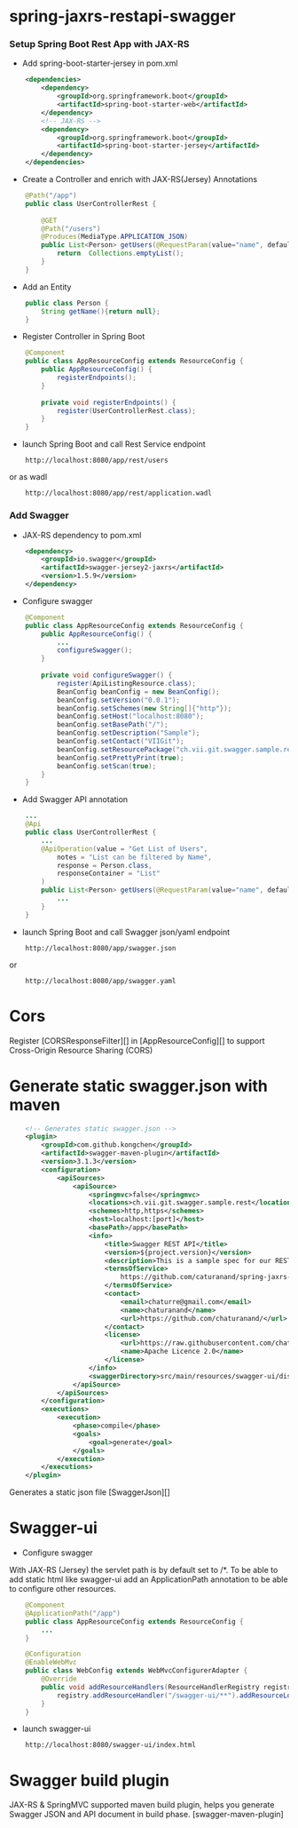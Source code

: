# spring-jaxrs-restapi-swagger


### Setup Spring Boot Rest App with JAX-RS

* Add spring-boot-starter-jersey in pom.xml

```xml
	<dependencies>
		<dependency>
			<groupId>org.springframework.boot</groupId>
			<artifactId>spring-boot-starter-web</artifactId>
		</dependency>
		<!-- JAX-RS --> 
		<dependency>
			<groupId>org.springframework.boot</groupId>
			<artifactId>spring-boot-starter-jersey</artifactId>
		</dependency>
	</dependencies>
```

* Create a Controller and enrich with JAX-RS(Jersey) Annotations

```java
	@Path("/app")
	public class UserControllerRest {
	
		@GET
		@Path("/users")
		@Produces(MediaType.APPLICATION_JSON)
	    public List<Person> getUsers(@RequestParam(value="name", defaultValue="World") String name) {
        	return  Collections.emptyList(); 
    	}
	}
```

* Add an Entity

```java
	public class Person {
		String getName(){return null};
	}
```

* Register Controller in Spring Boot

```java
	@Component
	public class AppResourceConfig extends ResourceConfig {
    	public AppResourceConfig() {
        	registerEndpoints();
	    }
	
    	private void registerEndpoints() {
    		register(UserControllerRest.class);
	    }
    }
```

* launch Spring Boot and call Rest Service endpoint

```
	http://localhost:8080/app/rest/users
```
or as wadl

```
	http://localhost:8080/app/rest/application.wadl
```


### Add Swagger 

* JAX-RS dependency to pom.xml  

```xml
	<dependency>
		<groupId>io.swagger</groupId>
		<artifactId>swagger-jersey2-jaxrs</artifactId>
		<version>1.5.9</version>
	</dependency>
```

* Configure swagger

```java
	@Component
	public class AppResourceConfig extends ResourceConfig {
    	public AppResourceConfig() {
        	...
        	configureSwagger();
    	}
	
    	private void configureSwagger() {
        	register(ApiListingResource.class);
        	BeanConfig beanConfig = new BeanConfig();
        	beanConfig.setVersion("0.0.1");
        	beanConfig.setSchemes(new String[]{"http"});
        	beanConfig.setHost("localhost:8080");
        	beanConfig.setBasePath("/");
        	beanConfig.setDescription("Sample");
        	beanConfig.setContact("VIIGit");
        	beanConfig.setResourcePackage("ch.vii.git.swagger.sample.rest");
        	beanConfig.setPrettyPrint(true);
        	beanConfig.setScan(true);
    	}
	}
```

* Add Swagger API annotation

```java
	...
	@Api
	public class UserControllerRest {
		...
		@ApiOperation(value = "Get List of Users",
			notes = "List can be filtered by Name",
			response = Person.class,
    		responseContainer = "List"
    	)
    	public List<Person> getUsers(@RequestParam(value="name", defaultValue="World") String name) {
    		...
    	}
	}
```
	
* launch Spring Boot and call Swagger json/yaml endpoint

```
	http://localhost:8080/app/swagger.json
```
or 
```
	http://localhost:8080/app/swagger.yaml
```

# Cors

Register [CORSResponseFilter][] in [AppResourceConfig][] to support Cross-Origin Resource Sharing (CORS) 

# Generate static swagger.json with maven

```xml
	<!-- Generates static swagger.json -->
	<plugin>
		<groupId>com.github.kongchen</groupId>
		<artifactId>swagger-maven-plugin</artifactId>
		<version>3.1.3</version>
		<configuration>
			<apiSources>
				<apiSource>
					<springmvc>false</springmvc>
					<locations>ch.vii.git.swagger.sample.rest</locations>
					<schemes>http,https</schemes>
					<host>localhost:[port]</host>
					<basePath>/app</basePath>
					<info>
						<title>Swagger REST API</title>
						<version>${project.version}</version>
						<description>This is a sample spec for our REST API. Generated at ${maven.build.timestamp}</description>
						<termsOfService>
							https://github.com/caturanand/spring-jaxrs-restapi-swagger
						</termsOfService>
						<contact>
							<email>chaturre@gmail.com</email>
							<name>chaturanand</name>
							<url>https://github.com/chaturanand/</url>
						</contact>
						<license>
							<url>https://raw.githubusercontent.com/chaturanand/spring-jaxrs-restapi-swagger/master/LICENSE</url>
							<name>Apache Licence 2.0</name>
						</license>
					</info>
					<swaggerDirectory>src/main/resources/swagger-ui/dist</swaggerDirectory>
				</apiSource>
			</apiSources>
		</configuration>
		<executions>
			<execution>
				<phase>compile</phase>
				<goals>
					<goal>generate</goal>
				</goals>
			</execution>
		</executions>
	</plugin>
```
Generates a static json file [SwaggerJson][] 

# Swagger-ui

* Configure swagger

With JAX-RS (Jersey) the servlet path is by default set to /*. To be able to add static html like swagger-ui add an ApplicationPath annotation to be able to configure other resources.

```java
	@Component
	@ApplicationPath("/app")
	public class AppResourceConfig extends ResourceConfig {
		...
	}
```


```java
	@Configuration
	@EnableWebMvc
	public class WebConfig extends WebMvcConfigurerAdapter {
		@Override
		public void addResourceHandlers(ResourceHandlerRegistry registry) {
			registry.addResourceHandler("/swagger-ui/**").addResourceLocations("classpath:/swagger-ui/dist/");
		}
	}
```
* launch swagger-ui

```
	http://localhost:8080/swagger-ui/index.html
```
# Swagger build plugin

JAX-RS & SpringMVC supported maven build plugin, helps you generate Swagger JSON and API document in build phase. [swagger-maven-plugin]


